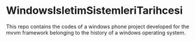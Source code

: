# WindowsIsletimSistemleriTarihcesi

This repo contains the codes of a windows phone project developed for the mvvm framework belonging to the history of a windows operating system.
